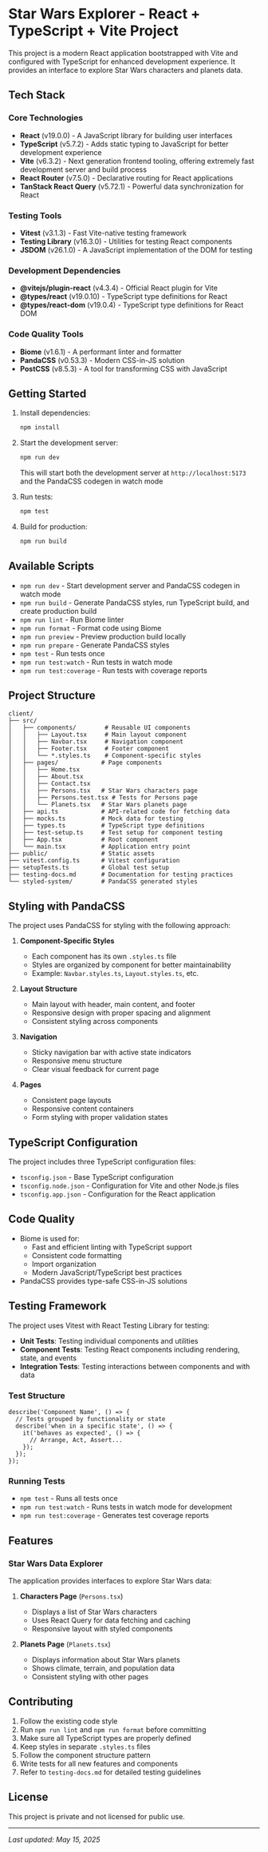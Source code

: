 # Star Wars Explorer - React + TypeScript + Vite Project

This project is a modern React application bootstrapped with Vite and configured with TypeScript for enhanced development experience. It provides an interface to explore Star Wars characters and planets data.

## Tech Stack

### Core Technologies
- **React** (v19.0.0) - A JavaScript library for building user interfaces
- **TypeScript** (v5.7.2) - Adds static typing to JavaScript for better development experience
- **Vite** (v6.3.2) - Next generation frontend tooling, offering extremely fast development server and build process
- **React Router** (v7.5.0) - Declarative routing for React applications
- **TanStack React Query** (v5.72.1) - Powerful data synchronization for React

### Testing Tools
- **Vitest** (v3.1.3) - Fast Vite-native testing framework
- **Testing Library** (v16.3.0) - Utilities for testing React components
- **JSDOM** (v26.1.0) - A JavaScript implementation of the DOM for testing

### Development Dependencies
- **@vitejs/plugin-react** (v4.3.4) - Official React plugin for Vite
- **@types/react** (v19.0.10) - TypeScript type definitions for React
- **@types/react-dom** (v19.0.4) - TypeScript type definitions for React DOM

### Code Quality Tools
- **Biome** (v1.6.1) - A performant linter and formatter
- **PandaCSS** (v0.53.3) - Modern CSS-in-JS solution
- **PostCSS** (v8.5.3) - A tool for transforming CSS with JavaScript

## Getting Started

1. Install dependencies:
   ```bash
   npm install
   ```

2. Start the development server:
   ```bash
   npm run dev
   ```
   This will start both the development server at `http://localhost:5173` and the PandaCSS codegen in watch mode

3. Run tests:
   ```bash
   npm test
   ```

4. Build for production:
   ```bash
   npm run build
   ```

## Available Scripts

- `npm run dev` - Start development server and PandaCSS codegen in watch mode
- `npm run build` - Generate PandaCSS styles, run TypeScript build, and create production build
- `npm run lint` - Run Biome linter
- `npm run format` - Format code using Biome
- `npm run preview` - Preview production build locally
- `npm run prepare` - Generate PandaCSS styles
- `npm test` - Run tests once
- `npm run test:watch` - Run tests in watch mode
- `npm run test:coverage` - Run tests with coverage reports

## Project Structure

```
client/
├── src/
│   ├── components/        # Reusable UI components
│   │   ├── Layout.tsx     # Main layout component
│   │   ├── Navbar.tsx     # Navigation component
│   │   ├── Footer.tsx     # Footer component
│   │   └── *.styles.ts    # Component-specific styles
│   ├── pages/            # Page components
│   │   ├── Home.tsx
│   │   ├── About.tsx
│   │   ├── Contact.tsx
│   │   ├── Persons.tsx   # Star Wars characters page
│   │   ├── Persons.test.tsx # Tests for Persons page
│   │   └── Planets.tsx   # Star Wars planets page
│   ├── api.ts            # API-related code for fetching data
│   ├── mocks.ts          # Mock data for testing
│   ├── types.ts          # TypeScript type definitions
│   ├── test-setup.ts     # Test setup for component testing
│   ├── App.tsx           # Root component
│   └── main.tsx          # Application entry point
├── public/               # Static assets
├── vitest.config.ts      # Vitest configuration
├── setupTests.ts         # Global test setup
├── testing-docs.md       # Documentation for testing practices
└── styled-system/        # PandaCSS generated styles
```

## Styling with PandaCSS

The project uses PandaCSS for styling with the following approach:

1. **Component-Specific Styles**
   - Each component has its own `.styles.ts` file
   - Styles are organized by component for better maintainability
   - Example: `Navbar.styles.ts`, `Layout.styles.ts`, etc.

2. **Layout Structure**
   - Main layout with header, main content, and footer
   - Responsive design with proper spacing and alignment
   - Consistent styling across components

3. **Navigation**
   - Sticky navigation bar with active state indicators
   - Responsive menu structure
   - Clear visual feedback for current page

4. **Pages**
   - Consistent page layouts
   - Responsive content containers
   - Form styling with proper validation states

## TypeScript Configuration

The project includes three TypeScript configuration files:
- `tsconfig.json` - Base TypeScript configuration
- `tsconfig.node.json` - Configuration for Vite and other Node.js files
- `tsconfig.app.json` - Configuration for the React application

## Code Quality

- Biome is used for:
  - Fast and efficient linting with TypeScript support
  - Consistent code formatting
  - Import organization
  - Modern JavaScript/TypeScript best practices
- PandaCSS provides type-safe CSS-in-JS solutions

## Testing Framework

The project uses Vitest with React Testing Library for testing:

- **Unit Tests**: Testing individual components and utilities
- **Component Tests**: Testing React components including rendering, state, and events
- **Integration Tests**: Testing interactions between components and with data

### Test Structure

```tsx
describe('Component Name', () => {
  // Tests grouped by functionality or state
  describe('when in a specific state', () => {
    it('behaves as expected', () => {
      // Arrange, Act, Assert...
    });
  });
});
```

### Running Tests

- `npm test` - Runs all tests once
- `npm run test:watch` - Runs tests in watch mode for development
- `npm run test:coverage` - Generates test coverage reports

## Features

### Star Wars Data Explorer

The application provides interfaces to explore Star Wars data:

1. **Characters Page** (`Persons.tsx`)
   - Displays a list of Star Wars characters
   - Uses React Query for data fetching and caching
   - Responsive layout with styled components

2. **Planets Page** (`Planets.tsx`)
   - Displays information about Star Wars planets
   - Shows climate, terrain, and population data
   - Consistent styling with other pages

## Contributing

1. Follow the existing code style
2. Run `npm run lint` and `npm run format` before committing
3. Make sure all TypeScript types are properly defined
4. Keep styles in separate `.styles.ts` files
5. Follow the component structure pattern
6. Write tests for all new features and components
7. Refer to `testing-docs.md` for detailed testing guidelines

## License

This project is private and not licensed for public use.

---
*Last updated: May 15, 2025*
